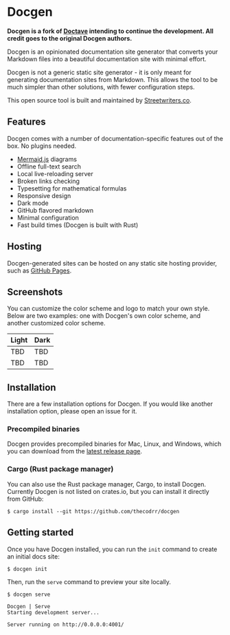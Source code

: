 # Docgen

**Docgen is a fork of [Doctave](https://github.com/Doctave/doctave/) intending to continue the development. All credit goes to the original Docgen authors.**

Docgen is an opinionated documentation site generator that converts your Markdown files into
a beautiful documentation site with minimal effort.

Docgen is not a generic static site generator - it is only meant for generating documentation sites
from Markdown. This allows the tool to be much simpler than other solutions, with fewer
configuration steps.

This open source tool is built and maintained by [Streetwriters.co](https://streetwriters.co).

## Features

Docgen comes with a number of documentation-specific features out of the box. No plugins needed.

- [Mermaid.js](https://mermaid-js.github.io/) diagrams
- Offline full-text search
- Local live-reloading server
- Broken links checking
- Typesetting for mathematical formulas
- Responsive design
- Dark mode
- GitHub flavored markdown
- Minimal configuration
- Fast build times (Docgen is built with Rust)

## Hosting

Docgen-generated sites can be hosted on any static site hosting provider, such as [GitHub
Pages](https://pages.github.com/).

## Screenshots

You can customize the color scheme and logo to match your own style. Below are two examples: one
with Docgen's own color scheme, and another customized color scheme.

| Light | Dark |
| ----- | ---- |
| TBD   | TBD  |
| TBD   | TBD  |

## Installation

There are a few installation options for Docgen. If you would like another installation option,
please open an issue for it.

### Precompiled binaries

Docgen provides precompiled binaries for Mac, Linux, and Windows, which you can download from the
[latest release page](https://github.com/thecodrr/docgen/releases/latest).

### Cargo (Rust package manager)

You can also use the Rust package manager, Cargo, to install Docgen. Currently Docgen is not
listed on crates.io, but you can install it directly from GitHub:

```
$ cargo install --git https://github.com/thecodrr/docgen
```

## Getting started

Once you have Docgen installed, you can run the `init` command to create an initial docs site:

```
$ docgen init
```

Then, run the `serve` command to preview your site locally.

```
$ docgen serve

Docgen | Serve
Starting development server...

Server running on http://0.0.0.0:4001/

```
